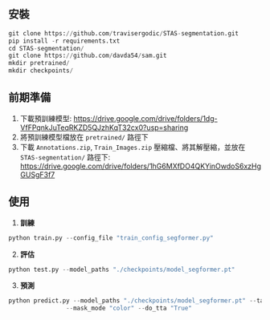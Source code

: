 ## 安裝
```python
git clone https://github.com/travisergodic/STAS-segmentation.git
pip install -r requirements.txt
cd STAS-segmentation/
git clone https://github.com/davda54/sam.git
mkdir pretrained/
mkdir checkpoints/
```

## 前期準備
1. 下載預訓練模型: https://drive.google.com/drive/folders/1dg-VfFPqnkJuTeqRKZD5QJzhKqT32cx0?usp=sharing
2. 將預訓練模型檔放在 `pretrained/` 路徑下
3. 下載 `Annotations.zip`, `Train_Images.zip` 壓縮檔、將其解壓縮，並放在 `STAS-segmentation/` 路徑下: https://drive.google.com/drive/folders/1hG6MXfDO4QKYinOwdoS6xzHgGUSgF3f7

## 使用
1. **訓練**
```python
python train.py --config_file "train_config_segformer.py"
```
2. **評估**
```python
python test.py --model_paths "./checkpoints/model_segformer.pt"
```
3. **預測**
```python
python predict.py --model_paths "./checkpoints/model_segformer.pt" --target_dir "./Public_Image/" \
                --mask_mode "color" --do_tta "True"
```
